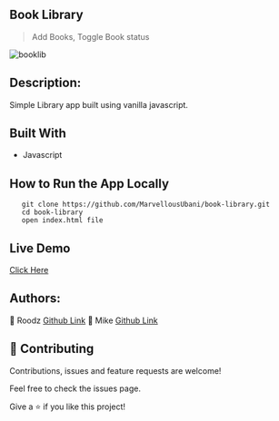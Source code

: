 ## Book Library
> Add Books, Toggle Book status

![booklib](https://user-images.githubusercontent.com/17970203/82585721-63c90080-9b8e-11ea-834d-8d7eba52841e.png)

## Description:

 Simple Library app built using vanilla javascript. 

## Built With
- Javascript

## How to Run the App Locally
```
   git clone https://github.com/MarvellousUbani/book-library.git
   cd book-library
   open index.html file

```

## Live Demo
[Click Here](https://rawcdn.githack.com/MarvellousUbani/book-library/cf391b9ee96916f8702a1ddda4f199252283e843/index.html)


## Authors:
👤 Roodz
[Github Link](https://github.com/RoodzFernando)
👤 Mike
[Github  Link](https://github.com/MarvellousUbani)

## 🤝 Contributing
Contributions, issues and feature requests are welcome!

Feel free to check the issues page.


Give a ⭐️ if you like this project!
